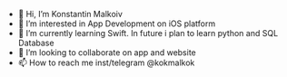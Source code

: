 - 👋 Hi, I’m Konstantin Malkoiv
- 👀 I’m interested in App Development on iOS platform
- 🌱 I’m currently learning Swift. In future i plan to learn python and SQL Database
- 💞️ I’m looking to collaborate on app and website
- 📫 How to reach me inst/telegram @kokmalkok

<!---
kokmalkok/kokmalkok is a ✨ special ✨ repository because its `README.md` (this file) appears on your GitHub profile.
You can click the Preview link to take a look at your changes.
--->
